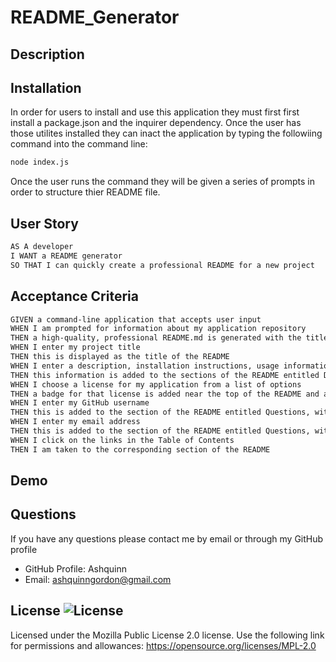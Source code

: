 # README_Generator

## Description

        
## Installation     
In order for users to install and use this application they must first first install a package.json and the inquirer dependency. Once the user has those utilites installed they can inact the application by typing the followiing command into the command line:

```md
node index.js
```

Once the user runs the command they will be given a series of prompts in order to structure thier README file.

## User Story

```md
AS A developer
I WANT a README generator
SO THAT I can quickly create a professional README for a new project
```  
 ## Acceptance Criteria

```md
GIVEN a command-line application that accepts user input
WHEN I am prompted for information about my application repository
THEN a high-quality, professional README.md is generated with the title of my project and sections entitled Description, Table of Contents, Installation, Usage, License, Contributing, Tests, and Questions
WHEN I enter my project title
THEN this is displayed as the title of the README
WHEN I enter a description, installation instructions, usage information, contribution guidelines, and test instructions
THEN this information is added to the sections of the README entitled Description, Installation, Usage, Contributing, and Tests
WHEN I choose a license for my application from a list of options
THEN a badge for that license is added near the top of the README and a notice is added to the section of the README entitled License that explains which license the application is covered under
WHEN I enter my GitHub username
THEN this is added to the section of the README entitled Questions, with a link to my GitHub profile
WHEN I enter my email address
THEN this is added to the section of the README entitled Questions, with instructions on how to reach me with additional questions
WHEN I click on the links in the Table of Contents
THEN I am taken to the corresponding section of the README
```

## Demo 


## Questions       
If you have any questions please contact me by email or through my GitHub profile
        
* GitHub Profile: Ashquinn
* Email: ashquinngordon@gmail.com
        
## License ![License](https://img.shields.io/badge/License-MPL%202.0-brightgreen.svg)     
Licensed under the Mozilla Public License 2.0 license. Use the following link for permissions and allowances:
https://opensource.org/licenses/MPL-2.0